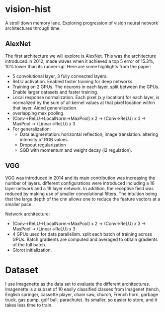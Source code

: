 # vision-hist

A stroll down memory lane. Exploring progression of vision neural network architectures through time.

## AlexNet

The first architecture we will explore is AlexNet. This was the architecture introduced in 2012, made waves when it
achieved a top 5 error of 15.3%, 10% lower than its runner-up. Here are some highlights from the paper:

* 5 convolutional layer, 3 fully connected layers.
* ReLU activation. Enabled faster training for deep networks.
* Training on 2 GPUs. The neurons in each layer, split between the GPUs. Enable larger datasets and faster training.
* Local response normalization. Each pixel (x,y location) for each layer, is normalized by the sum of all kernel values
  at that pixel location within that layer. Aided generalization.
* overlapping max pooling.
* (Conv->ReLU->LocalNorm->MaxPool) x 2 -> (Conv->ReLU) x 3 -> MaxPool -> (Linear->ReLU) x 3
* For generalization:
    * Data augmentation: horizontal reflection, image translation. altering intensity of RGB values.
    * Dropout regularization
    * SGD with momentum and weight decay (l2 regulation).

## VGG

VGG was introduced in 2014 and its main contribution was increasing the number of layers. different configurations were
introduced including a 16 layer network and a 19 layer network. In addition, the receptive field was reduced by making
use of smaller convolutional filters. The intuition being that the large depth of the cnn allows one to reduce the
feature vectors at a smaller pace.

Network architecture:

* (Conv->ReLU->LocalNorm->MaxPool) x 2 -> (Conv->ReLU) x 3 -> MaxPool -> (Linear->ReLU) x 3
* 4 GPUs used for data parallelism. split each batch of training across GPUs. Batch gradients are computed and averaged
  to obtain gradients of the full batch.
* Glorot initialization.

# Dataset

I use Imagenette as the data set to evaluate the different architectures. Imagenette is a subset of 10 easily classified
classes from Imagenet (tench, English springer, cassette player, chain saw, church, French horn, garbage truck, gas
pump, golf ball, parachute). Its smaller, so easier to store, and it takes less time to train.